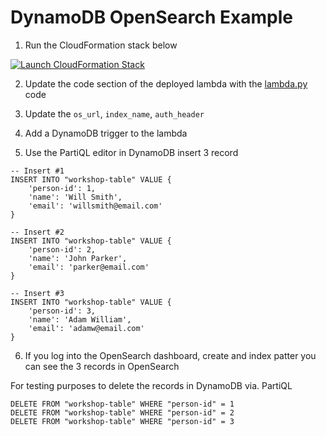 # DynamoDB OpenSearch Example

1. Run the CloudFormation stack below

[![Launch CloudFormation Stack](https://sharkech-public.s3.amazonaws.com/misc-public/cloudformation-launch-stack.png)](https://console.aws.amazon.com/cloudformation/home#/stacks/new?stackName=dynamo-lambda-opensearch&templateURL=https://sharkech-public.s3.amazonaws.com/misc-public/dynamo_lambda_opensearch.yaml)

2. Update the code section of the deployed lambda with the [lambda.py](https://github.com/ev2900/DynamoDB_OpenSearch_Example/blob/main/lambda.py) code
3. Update the ```os_url```, ```index_name```, ```auth_header``` 
4. Add a DynamoDB trigger to the lambda

5. Use the PartiQL editor in DynamoDB insert 3 record

```
-- Insert #1
INSERT INTO "workshop-table" VALUE {
	'person-id': 1,
    'name': 'Will Smith',
    'email': 'willsmith@email.com'
}

-- Insert #2
INSERT INTO "workshop-table" VALUE {
	'person-id': 2,
    'name': 'John Parker',
    'email': 'parker@email.com'
}

-- Insert #3
INSERT INTO "workshop-table" VALUE {
	'person-id': 3,
    'name': 'Adam William',
    'email': 'adamw@email.com'
}
```

6. If you log into the OpenSearch dashboard, create and index patter you can see the 3 records in OpenSearch

For testing purposes to delete the records in DynamoDB via. PartiQL

```
DELETE FROM "workshop-table" WHERE "person-id" = 1
DELETE FROM "workshop-table" WHERE "person-id" = 2
DELETE FROM "workshop-table" WHERE "person-id" = 3
```

